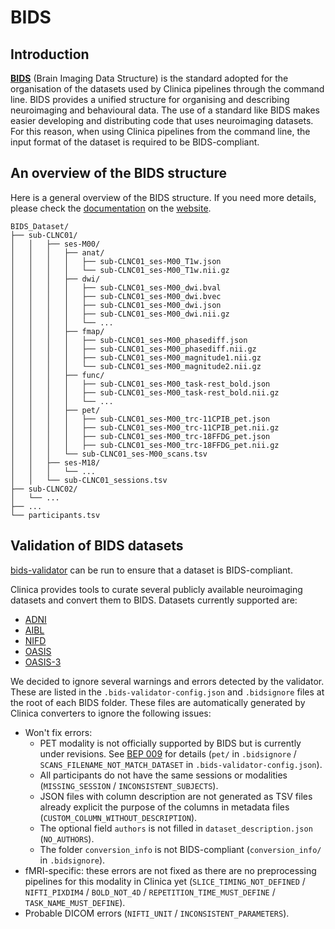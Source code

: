 <!-- markdownlint-disable MD007 -->
# BIDS

## Introduction

[**BIDS**](http://bids.neuroimaging.io/) (Brain Imaging Data Structure) is the standard adopted for the organisation
 of the datasets used by Clinica pipelines through the command line.
 BIDS provides a unified structure for organising and describing neuroimaging and behavioural data.
 The use of a standard like BIDS makes easier developing and distributing code that uses neuroimaging datasets.
 For this reason, when using Clinica pipelines from the command line, the input format of the dataset is required to be BIDS-compliant.

## An overview of the BIDS structure

Here is a general overview of the BIDS structure.
If you need more details, please check the [documentation](https://bids-specification.readthedocs.io/en/latest/) on the [website](http://bids.neuroimaging.io/).

```Text
BIDS_Dataset/
├── sub-CLNC01/
│   │   ├── ses-M00/
│   │   │   ├── anat/
│   │   │   │   ├── sub-CLNC01_ses-M00_T1w.json
│   │   │   │   └── sub-CLNC01_ses-M00_T1w.nii.gz
│   │   │   ├── dwi/
│   │   │   │   ├── sub-CLNC01_ses-M00_dwi.bval
│   │   │   │   ├── sub-CLNC01_ses-M00_dwi.bvec
│   │   │   │   ├── sub-CLNC01_ses-M00_dwi.json
│   │   │   │   ├── sub-CLNC01_ses-M00_dwi.nii.gz
│   │   │   │   └── ...
│   │   │   ├── fmap/
│   │   │   │   ├── sub-CLNC01_ses-M00_phasediff.json
│   │   │   │   ├── sub-CLNC01_ses-M00_phasediff.nii.gz
│   │   │   │   ├── sub-CLNC01_ses-M00_magnitude1.nii.gz
│   │   │   │   └── sub-CLNC01_ses-M00_magnitude2.nii.gz
│   │   │   ├── func/
│   │   │   │   ├── sub-CLNC01_ses-M00_task­-rest_bold.json
│   │   │   │   ├── sub-CLNC01_ses-M00_task­-rest_bold.nii.gz
│   │   │   │   └── ...
│   │   │   ├── pet/
│   │   │   │   ├── sub-CLNC01_ses-M00_trc-11CPIB_pet.json
│   │   │   │   ├── sub-CLNC01_ses-M00_trc-11CPIB_pet.nii.gz
│   │   │   │   ├── sub-CLNC01_ses-M00_trc-18FFDG_pet.json
│   │   │   │   ├── sub-CLNC01_ses-M00_trc-18FFDG_pet.nii.gz
│   │   │   └── sub-CLNC01_ses-M00_scans.tsv
│   │   ├── ses-M18/
│   │   │   └── ...
│   │   └── sub-CLNC01_sessions.tsv
├── sub-CLNC02/
│   └── ...
├── ...
└── participants.tsv
```

## Validation of BIDS datasets

[bids-validator](https://github.com/bids-standard/bids-validator) can be run to ensure that a dataset is BIDS-compliant.

Clinica provides tools to curate several publicly available neuroimaging datasets and convert them to BIDS. Datasets
currently supported are:

- [ADNI](../Converters/ADNI2BIDS/)
- [AIBL](../Converters/AIBL2BIDS/)
- [NIFD](../Converters/NIFD2BIDS/)
- [OASIS](../Converters/OASIS2BIDS/)
- [OASIS-3](../Converters/OASIS3TOBIDS/)

We decided to ignore several warnings and errors detected by the validator.
These are listed in the `.bids-validator-config.json` and `.bidsignore` files at the root of each BIDS folder.
These files are automatically generated by Clinica converters to ignore the following issues:

- Won't fix errors:
    - PET modality is not officially supported by BIDS but is currently under revisions.
    See [BEP 009](https://github.com/bids-standard/bids-specification/pull/633) for details
    (`pet/` in `.bidsignore` / `SCANS_FILENAME_NOT_MATCH_DATASET` in `.bids-validator-config.json`).
    - All participants do not have the same sessions or modalities (`MISSING_SESSION` / `INCONSISTENT_SUBJECTS`).
    - JSON files with column description are not generated as TSV files already explicit the purpose of the
    columns in metadata files (`CUSTOM_COLUMN_WITHOUT_DESCRIPTION`).
    - The optional field `authors` is not filled in `dataset_description.json` (`NO_AUTHORS`).
    - The folder `conversion_info` is not BIDS-compliant (`conversion_info/` in `.bidsignore`).
- fMRI-specific: these errors are not fixed as there are no preprocessing pipelines for this modality in Clinica yet
(`SLICE_TIMING_NOT_DEFINED` / `NIFTI_PIXDIM4` / `BOLD_NOT_4D` / `REPETITION_TIME_MUST_DEFINE` / `TASK_NAME_MUST_DEFINE`).
- Probable DICOM errors (`NIFTI_UNIT` / `INCONSISTENT_PARAMETERS`).
